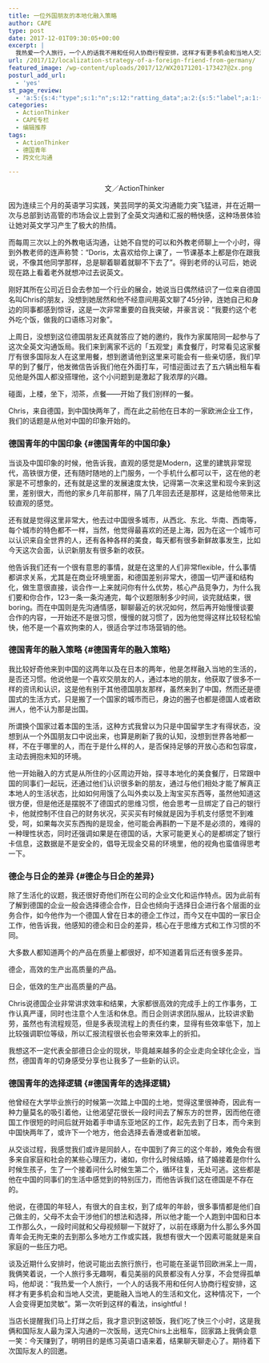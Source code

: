 ```yaml
---
title: 一位外国朋友的本地化融入策略
author: CAPE
type: post
date: 2017-12-01T09:30:05+00:00
excerpt: |
  我热爱一个人旅行，一个人的话我不用和任何人协商行程安排，这样才有更多机会和当地人交流，更能融入当地人的生活和文化，这种情况下，一个人会变得更加灵敏。
url: /2017/12/localization-strategy-of-a-foreign-friend-from-germany/
featured_image: /wp-content/uploads/2017/12/WX20171201-173427@2x.png
posturl_add_url:
  - 'yes'
st_page_review:
  - 'a:5:{s:4:"type";s:1:"n";s:12:"ratting_data";a:2:{s:5:"label";a:1:{i:0;s:0:"";}s:5:"score";a:1:{i:0;s:1:"0";}}s:7:"postion";s:2:"tl";s:5:"title";s:0:"";s:11:"score_label";s:0:"";}'
categories:
  - ActionThinker
  - CAPE专栏
  - 编辑推荐
tags:
  - ActionThinker
  - 德国青年
  - 跨文化沟通

---
```

<p style="text-align: center;">
  文／ActionThinker
</p>

因为连续三个月的英语学习实践，笑芸同学的英文沟通能力突飞猛进，并在近期一次与总部到访高管的市场会议上尝到了全英文沟通和汇报的畅快感，这种场景体验让她对英文学习产生了极大的热情。

而每周三次以上的外教电话沟通，让她不自觉的可以和外教老师聊上一个小时，得到外教老师的连声称赞：“Doris，太喜欢给你上课了，一节课基本上都是你在跟我说，不像其他同学那样，总是聊着聊着就聊不下去了”。得到老师的认可后，她说现在路上看着老外就想冲过去说英文。

刚好其所在公司近日会去参加一个行业的展会，她说当日偶然结识了一位来自德国名叫Chris的朋友，没想到她居然和他不经意间用英文聊了45分钟，连她自己和身边的同事都感到惊讶，这是一次非常重要的自我突破，并豪言说：“我要约这个老外吃个饭，做我的口语练习对象”。

上周日，没想到这位德国朋友还真就答应了她的邀约，我作为家属陪同一起参与了这次全英文沟通饭局。我们来到离家不远的「五观堂」素食餐厅，时常看见这家餐厅有很多国际友人在这里用餐，想到邀请他到这里来可能会有一些亲切感，我们早早的到了餐厅，他发微信告诉我们他在外面打车，可惜迎面过去了五六辆出租车看见他是外国人都没搭理他，这个小问题到是激起了我浓厚的兴趣。

碰面，上楼，坐下，沏茶，点餐——开始了我们别样的一餐。

Chris，来自德国，到中国快两年了，而在此之前他在日本的一家欧洲企业工作，我们的话题是从他对中国的印象开始的。

### 德国青年的中国印象 {#德国青年的中国印象}

当谈及中国印象的时候，他告诉我，直观的感觉是Modern，这里的建筑非常现代，高铁很方便，还有随时随地的上门服务，一个手机什么都可以干，这在他的老家是不可想象的，还有就是这里的发展速度太快，记得第一次来这里和现今来到这里，差别很大，而他的家乡几年前那样，隔了几年回去还是那样，这是给他带来比较直观的感觉。

还有就是觉得这里非常大，他去过中国很多城市，从西北、东北、华南、西南等，每个城市的特色都不一样，当然，他觉得最喜欢的还是上海，因为在这一个城市可以认识来自全世界的人，还有各种各样的美食，每天都有很多新鲜故事发生，比如今天这次会面，认识新朋友有很多新的收获。

他告诉我们还有一个很有意思的事情，就是在这里的人们非常flexible，什么事情都讲求关系，尤其是在商业环境里面，和德国差别非常大，德国一切严谨和结构化，做生意很直接，谈合作一上来就问你有什么优势，核心产品竞争力，为什么我们要和你合作，123一条一条沟通完，每个议题限制多少时间，谈完就结束，很boring。而在中国则是先沟通情感，聊聊最近的状况如何，然后再开始慢慢谈要合作的内容，一开始还不是很习惯，慢慢的就习惯了，因为他觉得这样比较轻松愉快，他不是一个喜欢拘束的人，很适合学过市场营销的他。

### 德国青年的融入策略 {#德国青年的融入策略}

我比较好奇他来到中国的这两年以及在日本的两年，他是怎样融入当地的生活的，是否还习惯。他说他是一个喜欢交朋友的人，通过本地的朋友，他获取了很多不一样的资讯和认识，这是他有别于其他德国朋友那样，虽然来到了中国，然而还是德国式的生活方式，只是搬了一个国家的城市而已，身边的圈子也都是德国人或者欧洲人，他不认为那是出国。

所谓换个国家过着本国的生活，这种方式我曾以为只是中国留学生才有得状态，没想到从一个外国朋友口中说出来，也算是刷新了我的认知，没想到世界各地都一样，不在于哪里的人，而在于是什么样的人，是否保持足够的开放心态和包容度，主动去拥抱未知的环境。

他一开始融入的方式是从所住的小区周边开始，探寻本地化的美食餐厅，日常跟中国的同事们一起玩，还通过他们认识很多新的朋友，通过与他们相处才能了解真正本地人的生活状态，比如如何用饿了么叫外卖以及上淘宝买东西等，虽然他知道这很方便，但是他还是摆脱不了德国式的思维习惯，他会思考一旦绑定了自己的银行卡，他就控制不住自己的财务状况，买买买有时候就是因为手机支付感觉不到难受，呵，如果每次买东西掏的是现金，他可能会再斟酌一下是不是必须的，难得的一种理性状态，同时还强调如果是在德国的话，大家可能更关心的是都绑定了银行卡信息，这数据是不是安全的，倡导无现金交易的环境里，他的视角也蛮值得思考一下。

### 德企与日企的差异 {#德企与日企的差异}

除了生活化的议题，我还很好奇他们所在公司的企业文化和运作特点。因为此前有了解到德国的企业一般会选择德企合作，日企也倾向于选择日企进行各个层面的业务合作，如今他作为一个德国人曾在日本的德企工作过，而今又在中国的一家日企工作，他告诉我，他感知的德企和日企的差异，核心在于思维方式和工作习惯的不同。

大多数人都知道两个的产品在质量上都很好，却不知道着背后还有很多差异。

德企，高效的生产出高质量的产品。

日企，低效的生产出高质量的产品。

Chris说德国企业非常讲求效率和结果，大家都很高效的完成手上的工作事务，工作认真严谨，同时也注意个人生活和休息。而日企则讲求团队服从，比较讲求勤劳，虽然也有流程规范，但是多表现流程上的责任约束，显得有些效率低下，加上比较强调职位等级，所以汇报流程很长也会带来效率上的折扣。

我想这不一定代表全部德日企业的现状，毕竟越来越多的企业走向全球化企业，当然，德国青年的切身感受分享也让我多了一些新的认识。

### 德国青年的选择逻辑 {#德国青年的选择逻辑}

他曾经在大学毕业旅行的时候第一次踏上中国的土地，觉得这里很神奇，因此有一种力量莫名的吸引着他，让他渴望花很长一段时间去了解东方的世界，因而他在德国工作很短的时间后就开始着手申请东亚地区的工作，起先去到了日本，而今来到中国快两年了，或许下一个地方，他会选择去香港或者新加坡。

从交谈过程，我感觉我们或许是同龄人，在中国到了奔三的这个年龄，难免会有很多来自家庭和社会的某些心理压力，诸如，你什么时候结婚，结了婚接着是你什么时候生孩子，生了一个接着问什么时候生第二个，循环往复，无处可逃。这些都是他在中国的同事们的生活中感觉到的特别压力，而他告诉我们这在德国是不存在的。

他说，在德国的年轻人，有很大的自主权，到了成年的年龄，很多事情都是他们自己做主的，父母不太会干涉他们的想法和选择，所以他才能一个人跑到中国和日本工作那么久，一段时间就和父母视频聊一下就好了，以前在琢磨为什么那么多外国青年会无拘无束的去到那么多地方工作或实践，我想有很大一个因素可能就是来自家庭的一些压力吧。

谈及近期什么安排时，他说可能出去旅行旅行，也可能在圣诞节回欧洲呆上一周，我俩笑着说，一个人旅行多无趣啊，看见美丽的风景都没有人分享，不会觉得孤单吗，他却说：“我热爱一个人旅行，一个人的话我不用和任何人协商行程安排，这样才有更多机会和当地人交流，更能融入当地人的生活和文化，这种情况下，一个人会变得更加灵敏”。第一次听到这样的看法，insightful！

当店长提醒我们马上打烊之后，我才意识到这顿饭，我们吃了快三个小时，这是我俩和国际友人最为深入沟通的一次饭局，送完Chirs上出租车，回家路上我俩会意一笑：今天赚到了，明明目的是练习英语口语来着，结果聊天聊走心了。期待着下次国际友人的回邀。

&nbsp;